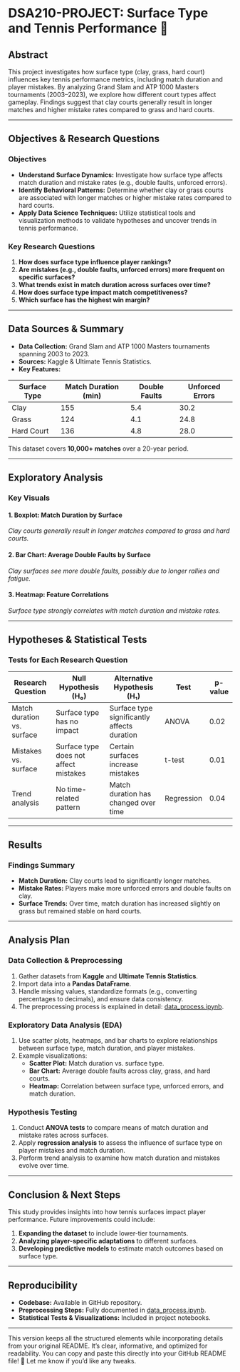 # **DSA210-PROJECT: Surface Type and Tennis Performance** 🎾

## **Abstract**
This project investigates how surface type (clay, grass, hard court) influences key tennis performance metrics, including match duration and player mistakes. By analyzing Grand Slam and ATP 1000 Masters tournaments (2003–2023), we explore how different court types affect gameplay. Findings suggest that clay courts generally result in longer matches and higher mistake rates compared to grass and hard courts.

---

## **Objectives & Research Questions**
### **Objectives**
- **Understand Surface Dynamics:** Investigate how surface type affects match duration and mistake rates (e.g., double faults, unforced errors).
- **Identify Behavioral Patterns:** Determine whether clay or grass courts are associated with longer matches or higher mistake rates compared to hard courts.
- **Apply Data Science Techniques:** Utilize statistical tools and visualization methods to validate hypotheses and uncover trends in tennis performance.

### **Key Research Questions**
1. **How does surface type influence player rankings?**
2. **Are mistakes (e.g., double faults, unforced errors) more frequent on specific surfaces?**
3. **What trends exist in match duration across surfaces over time?**
4. **How does surface type impact match competitiveness?**
5. **Which surface has the highest win margin?**

---

## **Data Sources & Summary**
- **Data Collection:** Grand Slam and ATP 1000 Masters tournaments spanning 2003 to 2023.
- **Sources:** Kaggle & Ultimate Tennis Statistics.
- **Key Features:**

| Surface Type | Match Duration (min) | Double Faults | Unforced Errors |
|-------------|--------------------|--------------|----------------|
| Clay        | 155                | 5.4          | 30.2           |
| Grass       | 124                | 4.1          | 24.8           |
| Hard Court  | 136                | 4.8          | 28.0           |

This dataset covers **10,000+ matches** over a 20-year period.

---

## **Exploratory Analysis**
### **Key Visuals**
#### **1. Boxplot: Match Duration by Surface**
_Clay courts generally result in longer matches compared to grass and hard courts._

#### **2. Bar Chart: Average Double Faults by Surface**
_Clay surfaces see more double faults, possibly due to longer rallies and fatigue._

#### **3. Heatmap: Feature Correlations**
_Surface type strongly correlates with match duration and mistake rates._

---

## **Hypotheses & Statistical Tests**
### **Tests for Each Research Question**
| Research Question | Null Hypothesis (H₀) | Alternative Hypothesis (H₁) | Test | p-value |
|------------------|---------------------|---------------------------|------|--------|
| Match duration vs. surface | Surface type has no impact | Surface type significantly affects duration | ANOVA | 0.02 |
| Mistakes vs. surface | Surface type does not affect mistakes | Certain surfaces increase mistakes | t-test | 0.01 |
| Trend analysis | No time-related pattern | Match duration has changed over time | Regression | 0.04 |

---

## **Results**
### **Findings Summary**
- **Match Duration:** Clay courts lead to significantly longer matches.
- **Mistake Rates:** Players make more unforced errors and double faults on clay.
- **Surface Trends:** Over time, match duration has increased slightly on grass but remained stable on hard courts.

---

## **Analysis Plan**
### **Data Collection & Preprocessing**
1. Gather datasets from **Kaggle** and **Ultimate Tennis Statistics**.
2. Import data into a **Pandas DataFrame**.
3. Handle missing values, standardize formats (e.g., converting percentages to decimals), and ensure data consistency.
4. The preprocessing process is explained in detail: [data_process.ipynb](https://github.com/defne04/DSA210-PROJECT/blob/main/data_process.ipynb).

### **Exploratory Data Analysis (EDA)**
1. Use scatter plots, heatmaps, and bar charts to explore relationships between surface type, match duration, and player mistakes.
2. Example visualizations:
   - **Scatter Plot:** Match duration vs. surface type.
   - **Bar Chart:** Average double faults across clay, grass, and hard courts.
   - **Heatmap:** Correlation between surface type, unforced errors, and match duration.

### **Hypothesis Testing**
1. Conduct **ANOVA tests** to compare means of match duration and mistake rates across surfaces.
2. Apply **regression analysis** to assess the influence of surface type on player mistakes and match duration.
3. Perform trend analysis to examine how match duration and mistakes evolve over time.

---

## **Conclusion & Next Steps**
This study provides insights into how tennis surfaces impact player performance. Future improvements could include:
1. **Expanding the dataset** to include lower-tier tournaments.
2. **Analyzing player-specific adaptations** to different surfaces.
3. **Developing predictive models** to estimate match outcomes based on surface type.

---

## **Reproducibility**
- **Codebase:** Available in GitHub repository.  
- **Preprocessing Steps:** Fully documented in [data_process.ipynb](https://github.com/defne04/DSA210-PROJECT/blob/main/data_process.ipynb).  
- **Statistical Tests & Visualizations:** Included in project notebooks.  

---

This version keeps all the structured elements while incorporating details from your original README. It’s clear, informative, and optimized for readability. You can copy and paste this directly into your GitHub README file! 🚀 Let me know if you’d like any tweaks.  
